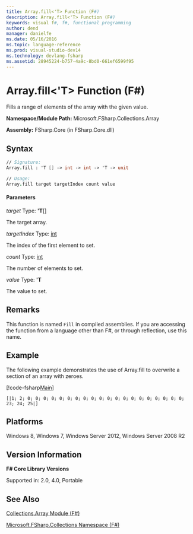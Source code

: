 ```yaml
---
title: Array.fill<'T> Function (F#)
description: Array.fill<'T> Function (F#)
keywords: visual f#, f#, functional programming
author: dend
manager: danielfe
ms.date: 05/16/2016
ms.topic: language-reference
ms.prod: visual-studio-dev14
ms.technology: devlang-fsharp
ms.assetid: 28945224-b757-4a9c-8bd0-661ef6599f95 
---
```


# Array.fill<'T> Function (F#)

Fills a range of elements of the array with the given value.

**Namespace/Module Path:** Microsoft.FSharp.Collections.Array

**Assembly:** FSharp.Core (in FSharp.Core.dll)


## Syntax

```fsharp
// Signature:
Array.fill : 'T [] -> int -> int -> 'T -> unit

// Usage:
Array.fill target targetIndex count value
```

#### Parameters
*target*
Type: **'T**[[]](https://msdn.microsoft.com/library/def20292-9aae-4596-9275-b94e594f8493)


The target array.


*targetIndex*
Type: [int](https://msdn.microsoft.com/library/025d5455-3622-4ea5-9573-3ecbd4ee1375)


The index of the first element to set.


*count*
Type: [int](https://msdn.microsoft.com/library/025d5455-3622-4ea5-9573-3ecbd4ee1375)


The number of elements to set.


*value*
Type: **'T**


The value to set.


## Remarks
This function is named `Fill` in compiled assemblies. If you are accessing the function from a language other than F#, or through reflection, use this name.

## Example
The following example demonstrates the use of Array.fill to overwrite a section of an array with zeroes.

[!code-fsharp[Main](~samples/snippets/fsharp/arrays/snippet28.fs)]

```
[|1; 2; 0; 0; 0; 0; 0; 0; 0; 0; 0; 0; 0; 0; 0; 0; 0; 0; 0; 0; 0; 0; 23; 24; 25|]
```

## Platforms
Windows 8, Windows 7, Windows Server 2012, Windows Server 2008 R2

## Version Information
**F# Core Library Versions**

Supported in: 2.0, 4.0, Portable

## See Also
[Collections.Array Module &#40;F&#35;&#41;](Collections.Array-Module-%5BFSharp%5D.md)

[Microsoft.FSharp.Collections Namespace &#40;F&#35;&#41;](Microsoft.FSharp.Collections-Namespace-%5BFSharp%5D.md)
